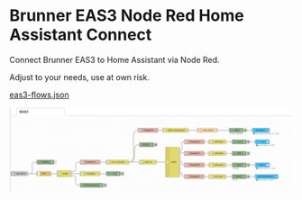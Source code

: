 # Brunner EAS3 Node Red Home Assistant Connect

Connect Brunner EAS3 to Home Assistant via Node Red. 

Adjust to your needs, use at own risk.

[eas3-flows.json](eas3-flows.json)


![Node Red EAS3 Flow](nodeRedEas3.png)
